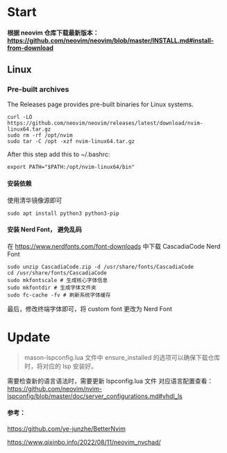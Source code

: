 # Start
#### 根据 neovim 仓库下载最新版本：https://github.com/neovim/neovim/blob/master/INSTALL.md#install-from-download

## Linux
### Pre-built archives
The Releases page provides pre-built binaries for Linux systems.
```
curl -LO https://github.com/neovim/neovim/releases/latest/download/nvim-linux64.tar.gz
sudo rm -rf /opt/nvim
sudo tar -C /opt -xzf nvim-linux64.tar.gz
```
After this step add this to ~/.bashrc:
```
export PATH="$PATH:/opt/nvim-linux64/bin"
```


#### 安装依赖
使用清华镜像源即可
```
sudo apt install python3 python3-pip
```

#### 安装 Nerd Font， 避免乱码
在 https://www.nerdfonts.com/font-downloads 中下载 CascadiaCode Nerd Font
```
sudo unzip CascadiaCode.zip -d /usr/share/fonts/CascadiaCode
cd /usr/share/fonts/CascadiaCode
sudo mkfontscale # 生成核心字体信息
sudo mkfontdir # 生成字体文件夹
sudo fc-cache -fv # 刷新系统字体缓存
```

最后，修改终端字体即可，将 custom font 更改为 Nerd Font


# Update
> mason-lspconfig.lua 文件中
> ensure_installed 的选项可以确保下载仓库时，将对应的 lsp 安装好。


需要检查新的语言语法时，需要更新 lspconfig.lua 文件
对应语言配置查看： https://github.com/neovim/nvim-lspconfig/blob/master/doc/server_configurations.md#vhdl_ls

#### 参考：
https://github.com/ye-junzhe/BetterNvim

https://www.qixinbo.info/2022/08/11/neovim_nvchad/
